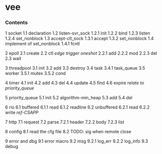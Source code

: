 # vee

### Contents

1 socket
1.1 declaration
1.2 listen-svr_sock
1.2.1 init
1.2.2 bind
1.2.3 listen
1.2.4 set_nonblock
1.3 accept-clt_sock
1.3.1 accept
1.3.2 set_nonblock
1.4 implement of set_nonblock
1.4.1 fcntl

2 epoll
2.1 create
2.2 ctl
*edge trigger*
*oneshot*
2.2.1 add
2.2.2 mod
2.2.3 del
2.3 wait

3 threadpool
3.1 init
3.2 add
3.3 destroy
3.4 task
3.4.1 task_queue
3.5 worker
3.5.1 mutex
3.5.2 cond

4 timer
4.1 init
4.2 add
4.3 del
4.4 update
4.5 find
4.6 expire
*relate to priority_queue*

5 priority_queue
5.1 init
5.2 algorithm-min_heap
5.3 add
5.4 del

6 rio
6.1 buffered
6.1.1 read
6.1.2 readline
6.2 unbuffered
6.2.1 read
6.2.2 write
*ref-CSAPP*

7 http
7.1 request
7.2 parse
7.2.1 header
7.2.2 body
7.2.3 list

8 config
8.1 read the cfg file
8.2 TODO: sig when remote close

9 error and dbg
9.1 error macro
9.2 msg
9.2.1 log_err
9.2.2 log_info
9.3 debug
